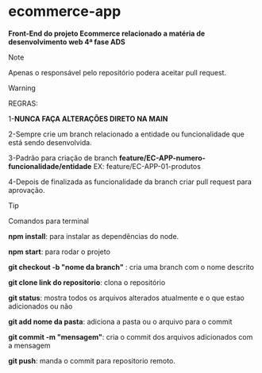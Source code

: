 # ecommerce-app
**Front-End do projeto Ecommerce relacionado a matéria de desenvolvimento web 4ª fase ADS**

> [!NOTE]
> Apenas o responsável pelo repositório podera aceitar pull request.

> [!WARNING]
> REGRAS:
> 
> 1-**NUNCA FAÇA ALTERAÇÕES DIRETO NA MAIN**
> 
> 2-Sempre crie um branch relacionado a entidade ou funcionalidade que está sendo desenvolvida.
> 
> 3-Padrão para criação de branch  **feature/EC-APP-numero-funcionalidade/entidade** EX: feature/EC-APP-01-produtos
> 
> 4-Depois de finalizada as funcionalidade da branch criar pull request para aprovação.

> [!TIP]
> Comandos para terminal
> 
>  **npm install**: para instalar as dependências do node.
>
> **npm start**: para rodar o projeto
> 
>  **git checkout -b "nome da branch"** : cria uma branch com o nome descrito
> 
> **git clone link do repositorio**: clona o repositório
> 
> **git status**: mostra todos os arquivos alterados atualmente e o que estao adicionados ou não
> 
> **git add nome da pasta**: adiciona a pasta ou o arquivo para o commit
> 
> **git commit -m "mensagem"**: cria o commit dos arquivos adicionados com a mensagem
> 
> **git push**: manda o commit para repositorio remoto.

